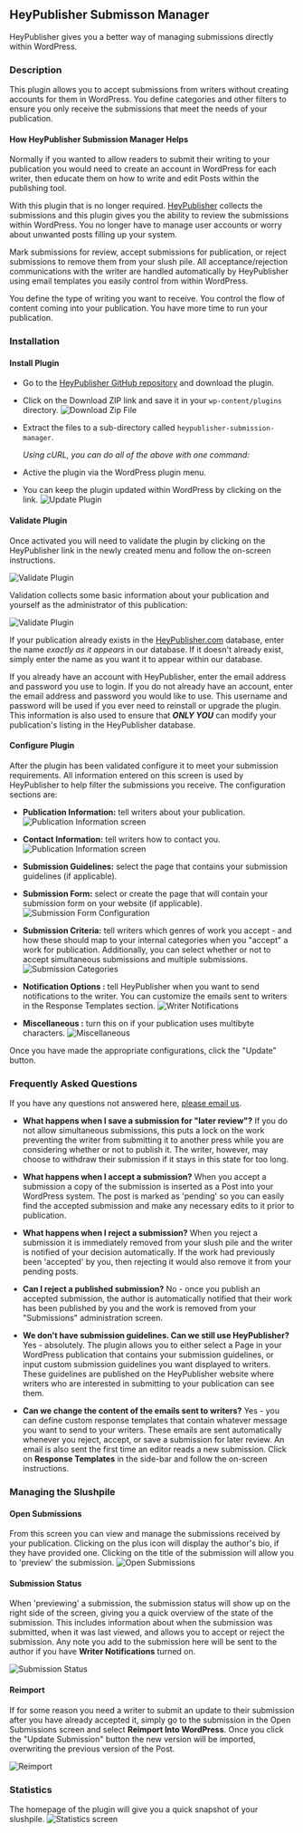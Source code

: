 
## HeyPublisher Submisson Manager

HeyPublisher gives you a better way of managing submissions directly within WordPress.

### Description

This plugin allows you to accept submissions from writers without creating accounts for them in WordPress.  You define categories and other filters to ensure you only receive the submissions that meet the needs of your publication.

#### How HeyPublisher Submission Manager Helps

Normally if you wanted to allow readers to submit their writing to your publication you would need to create an account in WordPress for each writer, then educate them on how to write and edit Posts within the publishing tool.

With this plugin that is no longer required.  [HeyPublisher](https://www.heypublisher.com) collects the submissions and this plugin gives you the ability to review the submissions within WordPress.  You no longer have to manage user accounts or worry about unwanted posts filling up your system.

Mark submissions for review, accept submissions for publication, or reject submissions to remove them from your slush pile.  All acceptance/rejection communications with the writer are handled automatically by HeyPublisher using email templates you easily control from within WordPress.

You define the type of writing you want to receive.  You control the flow of content coming into your publication.  You have more time to run your publication.

### Installation

#### Install Plugin

* Go to the [HeyPublisher GitHub repository](https://github.com/HeyPublisher/heypublisher-submission-manager) and download the plugin.

* Click on the Download ZIP link and save it in your `wp-content/plugins` directory.
![Download Zip File](images/install-1.jpg)


* Extract the files to a sub-directory called `heypublisher-submission-manager`.

  *Using cURL, you can do all of the above with one command:*

<!--  `curl -Lo heypub.zip https://github.com/HeyPublisher/heypublisher-submission-manager/archive/master.zip && unzip heypub.zip && mv heypublisher-submission-manager-master heypublisher-submission-manager` -->

* Active the plugin via the WordPress plugin menu.

* You can keep the plugin updated within WordPress by clicking on the link.
![Update Plugin](images/install-4.jpg)


#### Validate Plugin

Once activated you will need to validate the plugin by clicking on the HeyPublisher link in the newly created menu and follow the on-screen instructions.

![Validate Plugin](images/install-2.jpg)

Validation collects some basic information about your publication and yourself as the administrator of this publication:

![Validate Plugin](images/install-3.jpg)

If your publication already exists in the [HeyPublisher.com](https://heypublisher.com/publishers/search) database, enter the name _exactly as it appears_ in our database.  If it doesn't already exist, simply enter the name as you want it to appear within our database.

If you already have an account with HeyPublisher, enter the email address and password you use to login.  If you do not already have an account, enter the email address and password you would like to use.  This username and password will be used if you ever need to reinstall or upgrade the plugin.  This information is also used to ensure that **_ONLY YOU_** can modify your publication's listing in the HeyPublisher database.

#### Configure Plugin

After the plugin has been validated configure it to meet your submission requirements.  All information entered on this screen is used by HeyPublisher to help filter the submissions you receive.  The configuration sections are:

* **Publication Information:** tell writers about your publication.
![Publication Information screen](images/screenshot-2.jpg)

* **Contact Information:** tell writers how to contact you.
![Publication Information screen](images/screenshot-3.jpg)

* **Submission Guidelines:** select the page that contains your submission guidelines (if applicable).

* **Submission Form:** select or create the page that will contain your submission form on your website (if applicable).
![Submission Form Configuration](images/screenshot-4.jpg)

* **Submission Criteria:** tell writers which genres of work you accept - and how these should map to your internal categories when you "accept" a work for publication.  Additionally, you can select whether or not to accept simultaneous submissions and multiple submissions.
![Submission Categories](images/screenshot-5.jpg)

* **Notification Options :** tell HeyPublisher when you want to send notifications to the writer.  You can customize the emails sent to writers in the Response Templates section.
![Writer Notifications](images/screenshot-6.jpg)


<!--
* **Payment Options :** indicate whether or not your publication pays writers for their work.
-->

* **Miscellaneous :** turn this on if your publication uses multibyte characters.
![Miscellaneous](images/screenshot-7.jpg)

Once you have made the appropriate configurations, click the "Update" button.

### Frequently Asked Questions

If you have any questions not answered here, [please email us](mailto:support@heypublisher.com?subject=Question+about+plugin).

* **What happens when I save a submission for "later review"?**
If you do not allow simultaneous submissions, this puts a lock on the work preventing the writer from submitting it to another press while you are considering whether or not to publish it.  The writer, however, may choose to withdraw their submission if it stays in this state for too long.

* **What happens when I accept a submission?**
When you accept a submission a copy of the submission is inserted as a Post into your WordPress system.  The post is marked as 'pending' so you can easily find the accepted submission and make any necessary edits to it prior to publication.

* **What happens when I reject a submission?**
When you reject a submission it is immediately removed from your slush pile and the writer is notified of your decision automatically.  If the work had previously been 'accepted' by you, then rejecting it would also remove it from your pending posts.

* **Can I reject a published submission?**
No - once you publish an accepted submission, the author is automatically notified that their work has been published by you and the work is removed from your "Submissions" administration  screen.

* **We don't have submission guidelines.  Can we still use HeyPublisher?**
Yes - absolutely.  The plugin allows you to either select a Page in your WordPress publication that contains your submission guidelines, or input custom submission guidelines you want displayed to writers.  These guidelines are published on the HeyPublisher website where writers who are interested in submitting to your publication can see them.  

* **Can we change the content of the emails sent to writers?**
Yes - you can define custom response templates that contain whatever message you want to send to your writers.  These emails are sent automatically whenever you reject, accept, or save a submission for later review.  An email is also sent the first time an editor reads a new submission.  Click on **Response Templates** in the side-bar and follow the on-screen instructions.

### Managing the Slushpile
#### Open Submissions

From this screen you can view and manage the submissions received by your publication.  Clicking on the plus icon will display the author's bio, if they have provided one.  Clicking on the title of the submission will allow you to 'preview' the submission.
![Open Submissions](screenshot-8.jpg)

#### Submission Status

When 'previewing' a submission, the submission status will show up on the right side of the screen, giving you a quick overview of the state of the submission.  This includes information about when the submission was submitted, when it was last viewed, and allows you to accept or reject the submission.  Any note you add to the submission here will be sent to the author if you have **Writer Notifications** turned on.

![Submission Status](screenshot-9.jpg)

#### Reimport

If for some reason you need a writer to submit an update to their submission after you have already accepted it, simply go to the submission in the Open Submissions screen and select **Reimport Into WordPress**.  Once you click the "Update Submission" button the new version will be imported, overwriting the previous version of the Post.

![Reimport](screenshot-11.jpg)

### Statistics

The homepage of the plugin will give you a quick snapshot of your slushpile.
![Statistics screen](screenshot-10.jpg)
